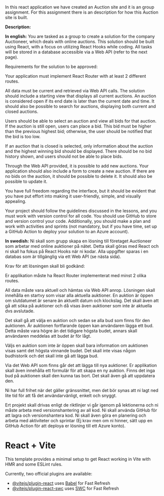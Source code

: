 In this react application we have created an Auction site and it is an group assignment. For this assignment there is an description for how this Auction site is built.



**Description:**

**In english:**
You are tasked as a group to create a solution for the company Auctioneer, which deals with online auctions. This solution should be built using React, with a focus on utilizing React Hooks while coding. All tasks will be stored in a database accessible via a Web API (refer to the next page).

Requirements for the solution to be approved:

Your application must implement React Router with at least 2 different routes.

All data must be current and retrieved via Web API calls. The solution should include a starting view that displays all current auctions. An auction is considered open if its end date is later than the current date and time. It should also be possible to search for auctions, displaying both current and closed auctions.

Users should be able to select an auction and view all bids for that auction. If the auction is still open, users can place a bid. This bid must be higher than the previous highest bid; otherwise, the user should be notified that the bid is too low.

If an auction that is closed is selected, only information about the auction and the highest winning bid should be displayed. There should be no bid history shown, and users should not be able to place bids.

Through the Web API provided, it is possible to add new auctions. Your application should also include a form to create a new auction. If there are no bids on the auction, it should be possible to delete it. It should also be possible to update it.

You have full freedom regarding the interface, but it should be evident that you have put effort into making it user-friendly, simple, and visually appealing.

Your project should follow the guidelines discussed in the lessons, and you must work with version control for all code. You should use GitHub to store and version control your code. Additionally, you should make a plan and work with activities and sprints (not mandatory, but if you have time, set up a GitHub Action to deploy your solution to an Azure account).



**In swedish:**
Ni skall som grupp skapa en lösning till företaget Auctioneer som arbetar med online auktioner på nätet. Detta skall göras med React och ni skall ha fokus på React Hooks när ni kodar. Alla uppgifter sparas i en databas som är tillgänglig via ett Web API (se nästa sida).

Krav för att lösningen skall bli godkänd:

Er applikation måste ha React Router implementerat med minst 2 olika routes.

All data måste vara aktuell och hämtas via Web API anrop. Lösningen skall innehålla en startvy som visar alla aktuella auktioner. En auktion är öppen om slutdatumet är senare än aktuellt datum och klockslag. Det skall även att gå att söka på auktioner och då visas även auktioner som inte är aktuella dvs avslutade. 

Det skall gå att välja en auktion och sedan se alla bud som finns för den auktionen. Är auktionen fortfarande öppen kan användaren lägga ett bud. Detta måste vara högre än det tidigare högsta budet, annars skall användaren meddelas att budet är för lågt. 

Väljs en auktion som inte är öppen skall bara information om auktionen visas samt det högsta vinnande budet. Det skall inte visas någon budhistorik och det skall inte gå att lägga bud.

Via det Web API som finns går det att lägga till nya auktioner. Er applikation skall även innehålla ett formulär för att skapa en ny auktion. Finns det inga bud på auktionen skall den kunna tas bort. Det skall även gå att uppdatera den.

Ni har full frihet när det gäller gränssnittet, men det bör synas att ni lagt ned lite tid för att få det användarvänligt, enkelt och snyggt.

Ert projekt skall drivas enligt de riktlinjer vi går igenom på lektionerna och ni måste arbeta med versionshantering av all kod. Ni skall använda GitHub för att lagra och versionshantera kod. Ni skall även göra en planering och arbeta med aktiviteter och sprintar (Ej krav men om ni hinner, sätt upp en GitHub Action för att deploya er lösning till ett Azure konto).


# React + Vite

This template provides a minimal setup to get React working in Vite with HMR and some ESLint rules.

Currently, two official plugins are available:

- [@vitejs/plugin-react](https://github.com/vitejs/vite-plugin-react/blob/main/packages/plugin-react/README.md) uses [Babel](https://babeljs.io/) for Fast Refresh
- [@vitejs/plugin-react-swc](https://github.com/vitejs/vite-plugin-react-swc) uses [SWC](https://swc.rs/) for Fast Refresh
